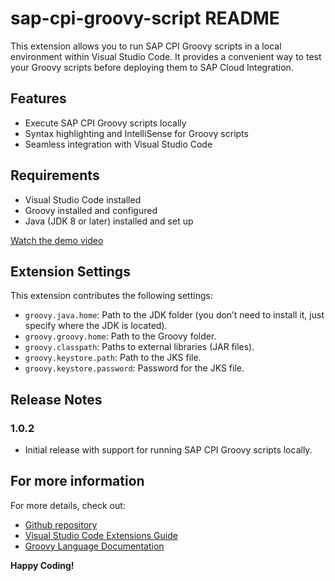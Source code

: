 # sap-cpi-groovy-script README

This extension allows you to run SAP CPI Groovy scripts in a local environment within Visual Studio Code. It provides a convenient way to test your Groovy scripts before deploying them to SAP Cloud Integration.

## Features

- Execute SAP CPI Groovy scripts locally
- Syntax highlighting and IntelliSense for Groovy scripts
- Seamless integration with Visual Studio Code

## Requirements

- Visual Studio Code installed
- Groovy installed and configured
- Java (JDK 8 or later) installed and set up

[Watch the demo video](https://github.com/nahhoj/SAP-CPI-Groovy-Script/blob/master/video/SAPCPIGroovtScript.mp4)

## Extension Settings

This extension contributes the following settings:

* `groovy.java.home`: Path to the JDK folder (you don’t need to install it, just specify where the JDK is located).
* `groovy.groovy.home`: Path to the Groovy folder.
* `groovy.classpath`: Paths to external libraries (JAR files).
* `groovy.keystore.path`: Path to the JKS file.
* `groovy.keystore.password`: Password for the JKS file.


## Release Notes

### 1.0.2

- Initial release with support for running SAP CPI Groovy scripts locally.

## For more information

For more details, check out:

* [Github repository](https://github.com/nahhoj/SAP-CPI-Groovy-Script.git)
* [Visual Studio Code Extensions Guide](https://code.visualstudio.com/api/extension-guides/overview)
* [Groovy Language Documentation](http://groovy-lang.org/documentation.html)

**Happy Coding!**
